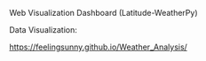 Web Visualization Dashboard (Latitude-WeatherPy)

Data Visualization:

https://feelingsunny.github.io/Weather_Analysis/
